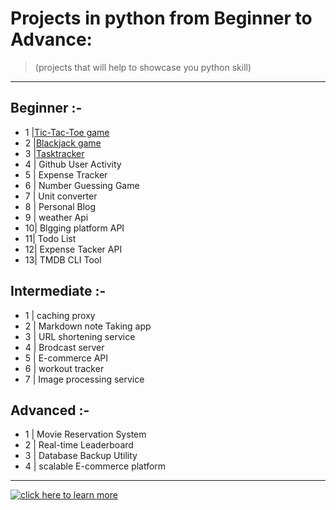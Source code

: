 # Projects in python from Beginner to Advance: 
> (projects that will help to showcase you python skill)

---

## Beginner :- 
 
- 1 |[Tic-Tac-Toe game](https://github.com/abydow/Tic_Tac_Toe-game.git)
- 2 |[Blackjack game](https://github.com/abydow/Black-jack-game.git) 
- 3 |[Tasktracker](https://github.com/abydow/Tasktracker-CLI-.git)
- 4 | Github User Activity
- 5 | Expense Tracker
- 6 | Number Guessing Game
- 7 | Unit converter
- 8 | Personal Blog
- 9 | weather Api
- 10| Blgging platform API
- 11| Todo List 
- 12| Expense Tacker API
- 13| TMDB CLI Tool


## Intermediate :- 

- 1 | caching proxy
- 2 | Markdown note Taking app
- 3 | URL shortening service
- 4 | Brodcast server 
- 5 | E-commerce API
- 6 | workout tracker
- 7 | Image processing service


## Advanced :- 

- 1 | Movie Reservation System
- 2 | Real-time Leaderboard
- 3 | Database Backup Utility
- 4 | scalable E-commerce platform

---

[![click here to learn more](https://img.shields.io/badge/Python-Functions-blue?style=for-the-badge&logo=python&logoColor=white)](https://roadmap.sh/python/projects)




